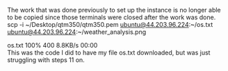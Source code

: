 The work that was done previously to set up the instance is no longer able to be copied since those terminals were closed after the work was done. 
scp -i ~/Desktop/qtm350/qtm350.pem ubuntu@44.203.96.224:~/os.txt ubuntu@44.203.96.224:~/weather_analysis.png 

os.txt                                        100%  400     8.8KB/s   00:00   
This was the code I did to have my file os.txt downloaded, but was just struggling with steps 11 on. 


